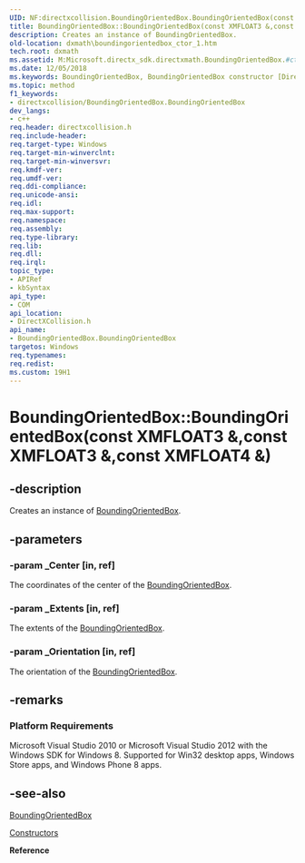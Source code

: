 ```yaml
---
UID: NF:directxcollision.BoundingOrientedBox.BoundingOrientedBox(const XMFLOAT3 &,const XMFLOAT3 &,const XMFLOAT4 &)
title: BoundingOrientedBox::BoundingOrientedBox(const XMFLOAT3 &,const XMFLOAT3 &,const XMFLOAT4 &)
description: Creates an instance of BoundingOrientedBox.
old-location: dxmath\boundingorientedbox_ctor_1.htm
tech.root: dxmath
ms.assetid: M:Microsoft.directx_sdk.directxmath.BoundingOrientedBox.#ctor(XMFLOAT3,XMFLOAT3,XMFLOAT4)
ms.date: 12/05/2018
ms.keywords: BoundingOrientedBox, BoundingOrientedBox constructor [DirectX Math Support APIs], BoundingOrientedBox constructor [DirectX Math Support APIs],BoundingOrientedBox interface, BoundingOrientedBox interface [DirectX Math Support APIs],BoundingOrientedBox constructor, BoundingOrientedBox.BoundingOrientedBox, BoundingOrientedBox.BoundingOrientedBox(const XMFLOAT3 &,const XMFLOAT3 &,const XMFLOAT4 &), BoundingOrientedBox.BoundingOrientedBox(const XMFLOAT3&,const XMFLOAT3&,const XMFLOAT4&), BoundingOrientedBox::BoundingOrientedBox, BoundingOrientedBox::BoundingOrientedBox(const XMFLOAT3 &,const XMFLOAT3 &,const XMFLOAT4 &), dxmath.boundingorientedbox_ctor_1
ms.topic: method
f1_keywords:
- directxcollision/BoundingOrientedBox.BoundingOrientedBox
dev_langs:
- c++
req.header: directxcollision.h
req.include-header: 
req.target-type: Windows
req.target-min-winverclnt: 
req.target-min-winversvr: 
req.kmdf-ver: 
req.umdf-ver: 
req.ddi-compliance: 
req.unicode-ansi: 
req.idl: 
req.max-support: 
req.namespace: 
req.assembly: 
req.type-library: 
req.lib: 
req.dll: 
req.irql: 
topic_type:
- APIRef
- kbSyntax
api_type:
- COM
api_location:
- DirectXCollision.h
api_name:
- BoundingOrientedBox.BoundingOrientedBox
targetos: Windows
req.typenames: 
req.redist: 
ms.custom: 19H1
---
```


# BoundingOrientedBox::BoundingOrientedBox(const XMFLOAT3 &,const XMFLOAT3 &,const XMFLOAT4 &)


## -description


Creates an instance of <a href="https://msdn.microsoft.com/ee1934f3-25ac-4a0e-84b9-6afcbdbef1f3">BoundingOrientedBox</a>.


## -parameters




### -param _Center [in, ref]

The coordinates of the center of the <a href="https://msdn.microsoft.com/ee1934f3-25ac-4a0e-84b9-6afcbdbef1f3">BoundingOrientedBox</a>.


### -param _Extents [in, ref]

The extents of the <a href="https://msdn.microsoft.com/ee1934f3-25ac-4a0e-84b9-6afcbdbef1f3">BoundingOrientedBox</a>.


### -param _Orientation [in, ref]

The orientation of the <a href="https://msdn.microsoft.com/ee1934f3-25ac-4a0e-84b9-6afcbdbef1f3">BoundingOrientedBox</a>.


## -remarks



<h3><a id="Platform_Requirements"></a><a id="platform_requirements"></a><a id="PLATFORM_REQUIREMENTS"></a>Platform Requirements</h3>
Microsoft Visual Studio 2010 or Microsoft Visual Studio 2012 with the Windows SDK for Windows 8. Supported for Win32 desktop apps, Windows Store apps, and Windows Phone 8 apps.




## -see-also




<a href="https://msdn.microsoft.com/ee1934f3-25ac-4a0e-84b9-6afcbdbef1f3">BoundingOrientedBox</a>



<a href="https://msdn.microsoft.com/a3c6d25e-27f2-4f44-a53a-a8a0afe7f2b8">Constructors</a>



<b>Reference</b>
 

 

